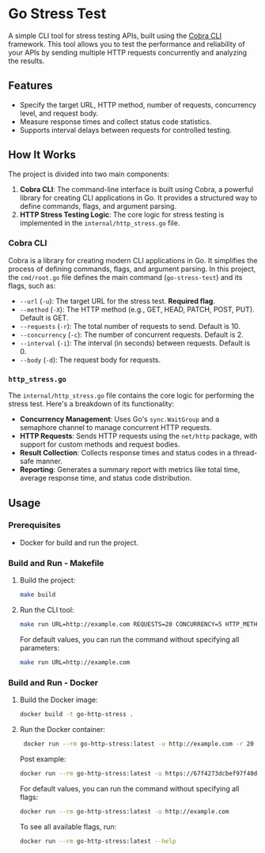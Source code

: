 # Go Stress Test

A simple CLI tool for stress testing APIs, built using the [Cobra CLI](https://github.com/spf13/cobra) framework. This tool allows you to test the performance and reliability of your APIs by sending multiple HTTP requests concurrently and analyzing the results.

## Features
- Specify the target URL, HTTP method, number of requests, concurrency level, and request body.
- Measure response times and collect status code statistics.
- Supports interval delays between requests for controlled testing.

## How It Works
The project is divided into two main components:
1. **Cobra CLI**: The command-line interface is built using Cobra, a powerful library for creating CLI applications in Go. It provides a structured way to define commands, flags, and argument parsing.
2. **HTTP Stress Testing Logic**: The core logic for stress testing is implemented in the `internal/http_stress.go` file.

### Cobra CLI
Cobra is a library for creating modern CLI applications in Go. It simplifies the process of defining commands, flags, and argument parsing. In this project, the `cmd/root.go` file defines the main command (`go-stress-test`) and its flags, such as:
- `--url` (`-u`): The target URL for the stress test. **Required flag**.
- `--method` (`-X`): The HTTP method (e.g., GET, HEAD, PATCH, POST, PUT). Default is GET.
- `--requests` (`-r`): The total number of requests to send. Default is 10.
- `--concurrency` (`-c`): The number of concurrent requests. Default is 2.
- `--interval` (`-i`): The interval (in seconds) between requests. Default is 0.
- `--body` (`-d`): The request body for requests.

### `http_stress.go`
The `internal/http_stress.go` file contains the core logic for performing the stress test. Here's a breakdown of its functionality:
- **Concurrency Management**: Uses Go's `sync.WaitGroup` and a semaphore channel to manage concurrent HTTP requests.
- **HTTP Requests**: Sends HTTP requests using the `net/http` package, with support for custom methods and request bodies.
- **Result Collection**: Collects response times and status codes in a thread-safe manner.
- **Reporting**: Generates a summary report with metrics like total time, average response time, and status code distribution.

## Usage
### Prerequisites
- Docker for build and run the project.

### Build and Run - Makefile
1. Build the project:
   ```bash
   make build
    ```

2. Run the CLI tool:
   ```bash
   make run URL=http://example.com REQUESTS=20 CONCURRENCY=5 HTTP_METHOD=GET
   ```

   For default values, you can run the command without specifying all parameters:
   ```bash
   make run URL=http://example.com
   ```

### Build and Run - Docker
1. Build the Docker image:
   ```bash
   docker build -t go-http-stress .
   ```
2. Run the Docker container:
   ```bash
    docker run --rm go-http-stress:latest -u http://example.com -r 20 -c 5 -X GET
    ```

    Post example:
    ```bash
    docker run --rm go-http-stress:latest -u https://67f4273dcbef97f40d2d8a5b.mockapi.io/users -X POST -d "{\"name\": \"John Doe\"}"
    ```

    For default values, you can run the command without specifying all flags:
    ```bash
    docker run --rm go-http-stress:latest -u http://example.com
    ```

    To see all available flags, run:
    ```bash
    docker run --rm go-http-stress:latest --help
    ```
